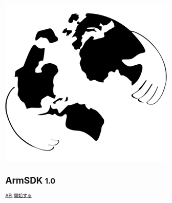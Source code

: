 <!-- _coverpage.md -->

![logo](../_media/logo-w.svg ':no-zoom')

# ArmSDK <small>1.0</small>

[API](https://stellar.github.io/js-stellar-sdk/)
[開始する](docs/accounts#overview)
